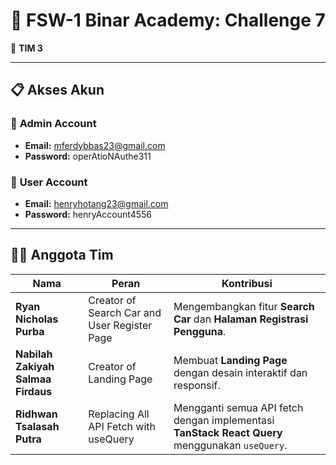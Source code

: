 # 🚗 **FSW-1 Binar Academy: Challenge 7**

📌 **TIM 3**

---

## 📋 **Akses Akun**

### 🔑 **Admin Account**

- **Email:** mferdybbas23@gmail.com
- **Password:** operAtioNAuthe311

### 🔑 **User Account**

- **Email:** henryhotang23@gmail.com
- **Password:** henryAccount4556

---

## 👩‍💻 **Anggota Tim**

| Nama                               | Peran                                        | Kontribusi                                                                                     |
| ---------------------------------- | -------------------------------------------- | ---------------------------------------------------------------------------------------------- |
| **Ryan Nicholas Purba**            | Creator of Search Car and User Register Page | Mengembangkan fitur **Search Car** dan **Halaman Registrasi Pengguna**.                        |
| **Nabilah Zakiyah Salmaa Firdaus** | Creator of Landing Page                      | Membuat **Landing Page** dengan desain interaktif dan responsif.                               |
| **Ridhwan Tsalasah Putra**         | Replacing All API Fetch with useQuery        | Mengganti semua API fetch dengan implementasi **TanStack React Query** menggunakan `useQuery`. |

